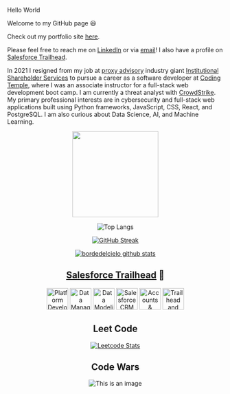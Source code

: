Hello World

Welcome to my GitHub page 😃

Check out my portfolio site <a href="https://bordedelcielo.github.io/my-portfolio-site/">here</a>.

Please feel free to reach me on <a href="https://www.linkedin.com/in/christopher-thrutchley/">LinkedIn</a> or via <a href="mailto:christopher.thrutchley@gmail.com?">email</a>! I also have a profile on <a href="https://trailblazer.me/id/bordedelcielo">Salesforce Trailhead</a>.

In 2021 I resigned from my job at <a href="https://en.wikipedia.org/wiki/Proxy_firm">proxy advisory</a> industry giant <a href='https://www.issgovernance.com/'>Institutional Shareholder Services</a> to pursue a career as a software developer at <a href='https://codingtemple.com/'>Coding Temple</a>, where I was an associate instructor for a full-stack web development boot camp. I am currently a threat analyst with <a href='https://www.crowdstrike.com/'>CrowdStrike</a>. My primary professional interests are in cybersecurity and full-stack web applications built using Python frameworks, JavaScript, CSS, React, and PostgreSQL. I am also curious about Data Science, AI, and Machine Learning.

<div id="header" align="center">
    <img src="https://media3.giphy.com/media/KZ4vcCsB00OfUICNve/giphy.gif?cid=790b761150eed1331b617d44d1508591d68f5c32f82e932e&rid=giphy.gif&ct=s" height="200">

![Top Langs](https://github-readme-stats.vercel.app/api/top-langs/?username=bordedelcielo&hide=Jupyter+Notebook,HTML,CSS&theme=tokyonight)

[![GitHub Streak](https://github-readme-streak-stats.herokuapp.com/?user=bordedelcielo)](https://git.io/streak-stats)

[![bordedelcielo github stats](https://github-readme-stats.vercel.app/api?username=bordedelcielo)](https://github.com/bordedelcielo/github-readme-stats)

## <a href="https://trailblazer.me/id/bordedelcielo">Salesforce Trailhead</a> 🌲

<div>
  <span>
    <a href="https://trailhead.salesforce.com/en/content/learn/modules/platform_dev_basics" title="Platform Development Basics"><img alt="Platform Development Basics" src="https://res.cloudinary.com/hy4kyit2a/f_auto,fl_lossy,q_70/learn/modules/platform_dev_basics/1032ac92bf6f133413628588c39308a7_badge.png" width="50"></a>
    <a href="https://trailhead.salesforce.com/en/content/learn/modules/lex_implementation_data_management" title="Data Management"><img alt="Data Management" src="https://res.cloudinary.com/hy4kyit2a/f_auto,fl_lossy,q_70/learn/modules/lex_implementation_data_management/4e8c947ac2967be79e0ca2722dcd491f_badge.png" width="50"></a>
    <a href="https://trailhead.salesforce.com/en/content/learn/modules/data_modeling" title="Data Modeling"><img alt="Data Modeling" 
src="https://res.cloudinary.com/hy4kyit2a/f_auto,fl_lossy,q_70/learn/modules/data_modeling/c87f1c467561ff36a9bffdebcbc835e8_badge.png" width="50"></a>
    <a href="https://trailhead.salesforce.com/en/content/learn/modules/lex_implementation_basics" title="Salesforce CRM"><img alt="Salesforce CRM" src="https://res.cloudinary.com/hy4kyit2a/f_auto,fl_lossy,q_70/learn/modules/lex_implementation_basics/56b5a2cb9fb731dbfe6b5b88cd855775_badge.png" width="50"></a>
    <a href="https://trailhead.salesforce.com/en/content/learn/modules/accounts_contacts_lightning_experience" title="Accounts &amp; Contacts for Lightning Experience"><img alt="Accounts &amp; Contacts for Lightning Experience" src="https://res.cloudinary.com/hy4kyit2a/f_auto,fl_lossy,q_70/learn/modules/accounts_contacts_lightning_experience/b84df67136a004253f0624ee68e0c9f2_badge.png" width="50"></a>
    <a href="https://trailhead.salesforce.com/en/content/learn/modules/trailhead_basics" title="Trailhead and Trailblazer Community"><img alt="Trailhead and Trailblazer Community" src="https://res.cloudinary.com/hy4kyit2a/f_auto,fl_lossy,q_70/learn/modules/trailhead_basics/11592ff48bc3b35bcd9945e6bde11319_badge.png" width="50"></a>
  </span>
</div>

## Leet Code

[![Leetcode Stats](https://leetcard.jacoblin.cool/bordedelcielo?theme=dark)](https://leetcode.com/bordedelcielo)
    
## Code Wars

![This is an image](https://www.codewars.com/users/bordedelcielo/badges/large)
        </div>

